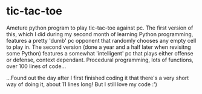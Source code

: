 # tic-tac-toe
Ameture python program to play tic-tac-toe against pc.
The first version of this, which I did during my second month of learning Python programming, features a pretty 'dumb' pc opponent that randomly chooses any empty cell to play in.
The second version (done a year and a half later when revisitng some Python) features a somewhat 'intelligent' pc that plays either offense or defense, context dependant.
Procedural programming, lots of functions, over 100 lines of code...


...Found out the day after I first finished coding it that there's a very short way of doing it, about 11 lines long! But I still love my code :')

